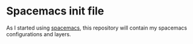 # Spacemacs init file

As I started using [spacemacs](https://github.com/syl20bnr/spacemacs/blob/develop/doc/DOCUMENTATION.org), this repository will contain my spacemacs configurations and layers. 
